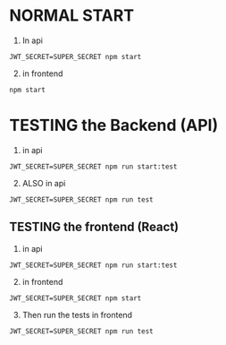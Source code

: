 # NORMAL START

1. In api
```
JWT_SECRET=SUPER_SECRET npm start
```
2. in frontend
```
npm start
```

# TESTING the Backend (API)

1. in api
```
JWT_SECRET=SUPER_SECRET npm run start:test
```
2. ALSO in api
```
JWT_SECRET=SUPER_SECRET npm run test
```

## TESTING the frontend (React)

1. in api
```
JWT_SECRET=SUPER_SECRET npm run start:test
```
2. in frontend
```
JWT_SECRET=SUPER_SECRET npm start
```
3. Then run the tests in frontend
```
JWT_SECRET=SUPER_SECRET npm run test
```